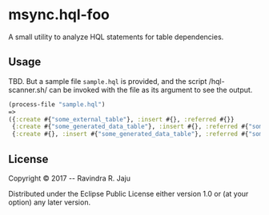 # msync.hql-foo

A small utility to analyze HQL statements for table dependencies.

## Usage

TBD. But a sample file `sample.hql` is provided, and the script /hql-scanner.sh/ can be invoked with the file as its argument to see the output.

```clojure
(process-file "sample.hql")
=>
({:create #{"some_external_table"}, :insert #{}, :referred #{}}
 {:create #{"some_generated_data_table"}, :insert #{}, :referred #{"some_external_table" "some_other_external_table"}}
 {:create #{}, :insert #{"some_generated_data_table"}, :referred #{"some_external_table" "some_other_external_table"}})
```

## License

Copyright © 2017 -- Ravindra R. Jaju

Distributed under the Eclipse Public License either version 1.0 or (at your option) any later version.

